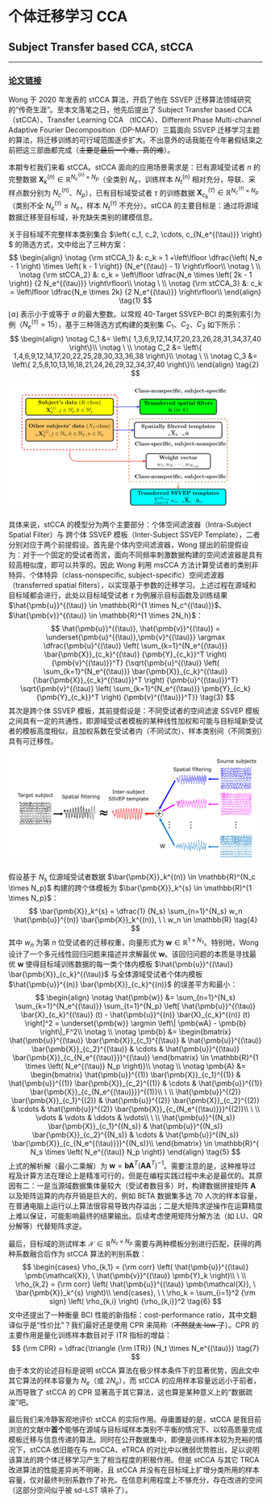 # 个体迁移学习 CCA
## Subject Transfer based CCA, stCCA
***
### [论文链接][stCCA]

Wong 于 2020 年发表的 stCCA 算法，开启了他在 SSVEP 迁移算法领域研究的“传奇生涯”。至本文落笔之日，他先后提出了 Subject Transfer based CCA（stCCA）、Transfer Learning CCA （tlCCA）、Different Phase Multi-channel Adaptive Fourier Decomposition（DP-MAFD）三篇面向 SSVEP 迁移学习主题的算法，将迁移训练的可行域范围逐步扩大。不出意外的话我能在今年暑假结束之前把这三部曲都完成（~~主要是最后一个难，真的难~~）。

本期专栏我们来看 stCCA。stCCA 面向的应用场景需求是：已有源域受试者 $n$ 的完整数据 $\pmb{X}_k^{(n)} \in \mathbb{R}^{N_c^{(n)} \times N_p}$（全类别 $N_e$，训练样本 $N_t^{(n)}$ 相对充分，导联、采样点数分别为 $N_c^{(n)}$、$N_p$），已有目标域受试者 $\tau$ 的训练数据 $\pmb{X}_{c_k}^{(\tau)} \in \mathbb{R}^{N_c^{(\tau)} \times N_p}$（类别不全 $N_e^{(\tau)} \leqslant N_e$，样本 $N_t^{(\tau)}$ 不充分）。stCCA 的主要目标是：通过将源域数据迁移至目标域，补充缺失类别的建模信息。

关于目标域不完整样本类别集合 $\left\{ c_1, c_2, \cdots, c_{N_e^{(\tau)}} \right\} $ 的筛选方式，文中给出了三种方案：
$$
    \begin{align}
        \notag
        {\rm stCCA_1} &: c_k = 1 +\left\lfloor \dfrac{\left( N_e - 1 \right) \times \left( k - 1 \right)} {N_e^{(\tau)} - 1} \right\rfloor\\
        \notag \ \\
        \notag
        {\rm stCCA_2} &: c_k = \left\lfloor \dfrac{N_e \times \left( 2k - 1 \right)} {2 N_e^{(\tau)}} \right\rfloor\\
        \notag \ \\
        \notag
        {\rm stCCA_3} &: c_k = \left\lfloor \dfrac{N_e \times 2k} {2 N_e^{(\tau)}} \right\rfloor\\
    \end{align}
    \tag{1}
$$
$\lfloor a \rfloor$ 表示小于或等于 $a$ 的最大整数。以常规 40-Target SSVEP-BCI 的类别索引为例（$N_e^{(\tau)}=15$），基于三种筛选方式构建的类别集 $C_1$、$C_2$、$C_3$ 如下所示：
$$
    \begin{align}
        \notag
        C_1 &= \left\{ 1,3,6,9,12,14,17,20,23,26,28,31,34,37,40 \right\}\\
        \notag \ \\
        \notag
        C_2 &= \left\{ 1,4,6,9,12,14,17,20,22,25,28,30,33,36,38 \right\}\\
        \notag \ \\
        \notag
        C_3 &= \left\{ 2,5,8,10,13,16,18,21,24,26,29,32,34,37,40 \right\}\\
    \end{align}
    \tag{2}
$$

![stCCA训练目标](stCCA-1.png)

具体来说，stCCA 的模型分为两个主要部分：个体空间滤波器（Intra-Subject Spatial Filter）与 跨个体 SSVEP 模板（Inter-Subject SSVEP Template），二者分别对应于两个前提假设。首先是个体内空间滤波器，Wong 提出的前提假设为：对于一个固定的受试者而言，面向不同频率刺激数据构建的空间滤波器是具有较高相似度，即可以共享的。因此 Wong 利用 msCCA 方法计算受试者的类别非特异、个体特异（class-nonspecific, subject-specific）空间滤波器（transferred spatial filters），以实现基于参数的迁移学习。上述过程在源域和目标域都会进行，此处以目标域受试者 $\tau$ 为例展示目标函数及训练结果 $\hat{\pmb{u}}^{(\tau)} \in \mathbb{R}^{1 \times N_c^{(\tau)}}$、$\hat{\pmb{v}}^{(\tau)} \in \mathbb{R}^{1 \times 2N_h}$：
$$
    \hat{\pmb{u}}^{(\tau)}, \hat{\pmb{v}}^{(\tau)} = \underset{\pmb{u}^{(\tau)},\pmb{v}^{(\tau)}} \argmax \dfrac{\pmb{u}^{(\tau)} \left( \sum_{k=1}^{N_e^{(\tau)}} \bar{\pmb{X}}_{c_k}^{(\tau)} {\pmb{Y}_{c_k}}^T \right) {\pmb{v}^{(\tau)}}^T} {\sqrt{\pmb{u}^{(\tau)} \left( \sum_{k=1}^{N_e^{(\tau)}} \bar{\pmb{X}}_{c_k}^{(\tau)} {\bar{\pmb{X}}_{c_k}^{(\tau)}}^T \right) {\pmb{u}^{(\tau)}}^T} \sqrt{\pmb{v}^{(\tau)} \left( \sum_{k=1}^{N_e^{(\tau)}} \pmb{Y}_{c_k} {\pmb{Y}_{c_k}}^T \right) {\pmb{v}^{(\tau)}}^T}}
    \tag{3}
$$
其次是跨个体 SSVEP 模板，其前提假设是：不同受试者的空间滤波 SSVEP 模板之间具有一定的共通性，即源域受试者模板的某种线性加权和可能与目标域新受试者的模板高度相似，且加权系数在受试者内（不同试次）、样本类别间（不同类别）具有可迁移性。

![stCCA第二部分假设](stCCA-2.png)

假设基于 $N_s$ 位源域受试者数据 $\bar{\pmb{X}}_k^{(n)} \in \mathbb{R}^{N_c \times N_p}$ 构建的跨个体模板为 $\bar{\pmb{X}}_k^{s} \in \mathbb{R}^{1 \times N_p}$：
$$
    \bar{\pmb{X}}_k^{s} = \dfrac{1} {N_s} \sum_{n=1}^{N_s} w_n \hat{\pmb{u}}^{(n)} \bar{\pmb{X}}_k^{(n)}, \ \ w_n \in \mathbb{R}
    \tag{4}
$$
其中 $w_n$ 为第 $n$ 位受试者的迁移权重，向量形式为 $\pmb{w} \in \mathbb{R}^{1 \times N_s}$。特别地，Wong 设计了一个多元线性回归问题来描述并求解最优 $\pmb{w}$。该回归问题的本质是寻找最优 $\pmb{w}$ 使得目标域训练数据的每一类个体内模板 $\hat{\pmb{u}}^{(\tau)} \bar{\pmb{X}}_{c_k}^{(\tau)}$ 与全体源域受试者个体内模板 $\hat{\pmb{u}}^{(n)} \bar{\pmb{X}}_{c_k}^{(n)}$ 的误差平方和最小：
$$
    \begin{align}
        \notag
        \hat{\pmb{w}} &= \sum_{n=1}^{N_s} \sum_{k=1}^{N_e^{(\tau)}} \sum_{t=1}^{N_p} \left[ \hat{\pmb{u}}^{(\tau)} \bar{X}_{c_k}^{(\tau)} (t) - \hat{\pmb{u}}^{(n)} \bar{X}_{c_k}^{(n)} (t) \right]^2 = \underset{\pmb{w}} \argmin \left\| \pmb{wA} - \pmb{b} \right\|_F^2\\
        \notag \\
        \notag
        \pmb{b} &=
            \begin{bmatrix}
                \hat{\pmb{u}}^{(\tau)} \bar{\pmb{X}}_{c_1}^{(\tau)} & \hat{\pmb{u}}^{(\tau)} \bar{\pmb{X}}_{c_2}^{(\tau)} & \cdots & \hat{\pmb{u}}^{(\tau)} \bar{\pmb{X}}_{c_{N_e^{(\tau)}}}^{(\tau)}
            \end{bmatrix} \in \mathbb{R}^{1 \times \left( N_e^{(\tau)} N_p \right)}\\
        \notag \\
        \notag
        \pmb{A} &= 
            \begin{bmatrix}
                \hat{\pmb{u}}^{(1)} \bar{\pmb{X}}_{c_1}^{(1)} & \hat{\pmb{u}}^{(1)} \bar{\pmb{X}}_{c_2}^{(1)} & \cdots & \hat{\pmb{u}}^{(1)} \bar{\pmb{X}}_{c_{N_e^{(\tau)}}}^{(1)}\\
                \ \\
                \hat{\pmb{u}}^{(2)} \bar{\pmb{X}}_{c_1}^{(2)} & \hat{\pmb{u}}^{(2)} \bar{\pmb{X}}_{c_2}^{(2)} & \cdots & \hat{\pmb{u}}^{(2)} \bar{\pmb{X}}_{c_{N_e^{(\tau)}}}^{(2)}\\
                \ \\
                \vdots & \vdots & \ddots & \vdots\\
                \ \\
                \hat{\pmb{u}}^{(N_s)} \bar{\pmb{X}}_{c_1}^{(N_s)} & \hat{\pmb{u}}^{(N_s)} \bar{\pmb{X}}_{c_2}^{(N_s)} & \cdots & \hat{\pmb{u}}^{(N_s)} \bar{\pmb{X}}_{c_{N_e^{(\tau)}}}^{(N_s)}\\
            \end{bmatrix} \in \mathbb{R}^{ N_s \times \left( N_e^{(\tau)} N_p \right)}
    \end{align}
    \tag{5}
$$
上式的解析解（最小二乘解）为 $\pmb{w} = \pmb{b} {\pmb{A}}^T (\pmb{A} {\pmb{A}}^T)^{-1}$。需要注意的是，这种推导过程及计算方法在理论上是精准可行的，但是在编程实践过程中未必是最优的。其原因有二：一是当源域数据集体量较大（受试者数目多）时，构建数据拼接矩阵 $\pmb{A}$ 以及矩阵运算的内存开销是巨大的，例如 BETA 数据集多达 70 人次的样本容量，在普通电脑上运行以上算法很容易导致内存溢出；二是大矩阵求逆操作在运算精度上难以保证，可能影响最终的结果输出。后续考虑使用矩阵分解方法（如 LU、QR 分解等）代替矩阵求逆。

最后，目标域的测试样本 $\pmb{\mathcal{X}} \in \mathbb{R}^{N_c \times N_p}$ 需要与两种模板分别进行匹配，获得的两种系数融合后作为 stCCA 算法的判别系数：
$$
    \begin{cases}
        \rho_{k,1} = {\rm corr} \left( \hat{\pmb{u}}^{(\tau)} \pmb{\mathcal{X}}, \ \hat{\pmb{v}}^{(\tau)} \pmb{Y}_k \right)\\
        \ \\
        \rho_{k,2} = {\rm corr} \left( \hat{\pmb{u}}^{(\tau)} \pmb{\mathcal{X}}, \ \bar{\pmb{X}}_k^{s} \right)\\
    \end{cases}, \ \ \rho_k = \sum_{i=1}^2 {\rm sign} \left( \rho_{k,i} \right) {\rho_{k,i}}^2
    \tag{6}
$$
文中还提出了一种衡量 BCI 性能的新指标：cost-performance ratio，其中文翻译似乎是“性价比”？我们最好还是使用 CPR 来简称（~~不然就太 low 了~~）。CPR 的主要作用是量化训练样本数目对于 ITR 指标的增益：
$$
    {\rm CPR} = \dfrac{\triangle {\rm ITR}} {N_t \times N_e^{(\tau)}}
    \tag{7}
$$
由于本文的论述目标是说明 stCCA 算法在极少样本条件下的显著优势，因此文中其它算法的样本容量为 $N_e$（或 $2N_e$），而 stCCA 的应用样本容量远远小于前者，从而导致了 stCCA 的 CPR 显著高于其它算法，这也算是某种意义上的“数据疏浚”吧。

最后我们来冷静客观地评价 stCCA 的实际作用。毋庸置疑的是，stCCA 是我目前浏览的文献中**首个**能够在源域与目标域样本类别不平衡的情况下、以较高质量完成模板迁移与信息传递的算法。同时在公开数据集中，即便是训练样本较为充裕的情况下，stCCA 依旧能在与 msCCA、eTRCA 的对比中以微弱优势胜出，足以说明该算法的跨个体迁移学习产生了相当程度的积极作用。但是 stCCA 与其它 TRCA 改进算法的性能差异尚不明晰，且 stCCA 并没有在目标域上扩增分类所用的样本容量，仅对最终判别系数作了补充。在信息利用程度上不够充分，存在改进的空间（这部分空间似乎被 sd-LST 填补了）。

[stCCA]: https://ieeexplore.ieee.org/document/9177172/